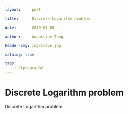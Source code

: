 ```yaml
---
layout:     post

title:      Discrete Logarithm problem

date:       2019-01-09

author:     Augustine Tong

header-img: img/steve.jpg

catalog: true

tags:
    - Crptography
---
```


# Discrete Logarithm problem
Discrete Logarithm problem